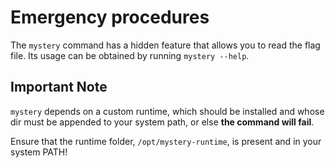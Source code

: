 # Emergency procedures

The `mystery` command has a hidden feature that allows you to read the flag file. Its usage can be obtained by running `mystery --help`.

## Important Note

`mystery` depends on a custom runtime, which should be installed and whose dir must be appended to your system path, or else **the command will fail**.

Ensure that the runtime folder, `/opt/mystery-runtime`, is present and in your system PATH!
